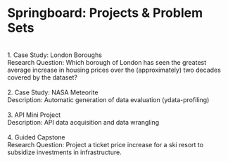 # Springboard: Projects & Problem Sets
<br>
1. Case Study: London Boroughs<br>
Research Question: Which borough of London has seen the greatest average increase in housing prices over the (approximately) two decades covered by the dataset?
<br>
<br>
2. Case Study: NASA Meteorite<br>
Description: Automatic generation of data evaluation (ydata-profiling)
<br>
<br>
3. API Mini Project<br>
Description: API data acquisition and data wrangling
<br>
<br>
4. Guided Capstone<br>
Research Question: Project a ticket price increase for a ski resort to subsidize investments in infrastructure. 
